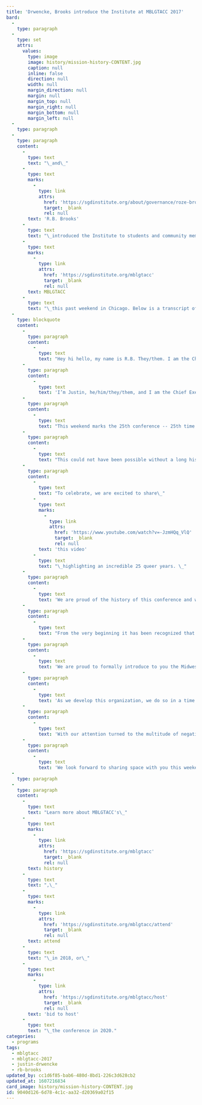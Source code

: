```yaml
---
title: 'Drwencke, Brooks introduce the Institute at MBLGTACC 2017'
bard:
  -
    type: paragraph
  -
    type: set
    attrs:
      values:
        type: image
        image: history/mission-history-CONTENT.jpg
        caption: null
        inline: false
        direction: null
        width: null
        margin_direction: null
        margin: null
        margin_top: null
        margin_right: null
        margin_bottom: null
        margin_left: null
  -
    type: paragraph
  -
    type: paragraph
    content:
      -
        type: text
        text: "\_and\_"
      -
        type: text
        marks:
          -
            type: link
            attrs:
              href: 'https://sgdinstitute.org/about/governance/roze-brooks'
              target: _blank
              rel: null
        text: 'R.B. Brooks'
      -
        type: text
        text: "\_introduced the Institute to students and community members attending\_"
      -
        type: text
        marks:
          -
            type: link
            attrs:
              href: 'https://sgdinstitute.org/mblgtacc'
              target: _blank
              rel: null
        text: MBLGTACC
      -
        type: text
        text: "\_this past weekend in Chicago. Below is a transcript of their remarks."
  -
    type: blockquote
    content:
      -
        type: paragraph
        content:
          -
            type: text
            text: "Hey hi hello, my name is R.B. They/them. I am the Chief Operations Officer of the Institute. This is my sixth MBLGTACC. I've been attending since 2012 in Ames, Iowa. I also had the privilege of being co-chair of mblgtacc 2014 hosted in Kansas City MO. \_"
      -
        type: paragraph
        content:
          -
            type: text
            text: 'I’m Justin, he/him/they/them, and I am the Chief Executive Officer of the Institute. This is my seventh MBLGTACC. Previously, I had the pleasure of working with a fantastic team to plan the 2013 conference in Lansing, Michigan, near Michigan State University.'
      -
        type: paragraph
        content:
          -
            type: text
            text: "This weekend marks the 25th conference -- 25th time gathering together around the region to be in community, take ownership of our various identities, and challenge ourselves to engage in necessary conversation to continue proving that our region is contributing to the movement.\_"
      -
        type: paragraph
        content:
          -
            type: text
            text: "This could not have been possible without a long history of enthusiastic change makers and risk takers returning every year. This could not have been possible without all of you. \_"
      -
        type: paragraph
        content:
          -
            type: text
            text: "To celebrate, we are excited to share\_"
          -
            type: text
            marks:
              -
                type: link
                attrs:
                  href: 'https://www.youtube.com/watch?v=-JzmHQq_VlQ'
                  target: _blank
                  rel: null
            text: 'this video'
          -
            type: text
            text: "\_highlighting an incredible 25 queer years. \_"
      -
        type: paragraph
        content:
          -
            type: text
            text: 'We are proud of the history of this conference and we look forward to 25 more queer years. We’re here today to share with you how we see that happening. As planners of previous conferences, we are highly aware of the challenges that are faced by each planning team. Planning this conference requires two years of dedication. Each year, students from the host school must build a team and figure out how to make this weekend happen. When we created our teams and planned our respective conferences, we started from scratch. There was no manual to follow, and certainly no organization to share knowledge about what worked well in the past and what didn’t work so well.'
      -
        type: paragraph
        content:
          -
            type: text
            text: "From the very beginning it has been recognized that the Midwest has not been given due credit for its participation and continual contributions to social justice efforts, including queer \_and trans justice. This space has been vital for attendees and planners alike to ensure that a continued space is created for our larger community as well as making a statement each year that the Midwest is just as invested in the movement as our coastal counterparts and greater urban areas. We are elated to say we have been hard at work making strides so that not only can we continue providing this space but also amplifying the voices and validity of Midwest queer and trans experiences beyond the three day weekend."
      -
        type: paragraph
        content:
          -
            type: text
            text: 'We are proud to formally introduce to you the Midwest Institute for Sexuality and Gender Diversity. We re-envision an educational climate that centers the needs and experiences of systemically disadvantaged students and affirms and encourages sexuality and gender diversity. Our mission is to empower students of diverse sexualities and genders to inspire sustainable change; lead higher education colleagues in relevant and inclusive practices; and advance knowledge of sexuality and gender through advocacy and expansive programming.'
      -
        type: paragraph
        content:
          -
            type: text
            text: 'As we develop this organization, we do so in a time of extreme turmoil and conflict. We observe turbulence within our community and this must end. We cannot and will not justify building an organization that exists to support the privileged few. Here today, we re-commit to uplifting the voices of those in our community who are so often not heard.'
      -
        type: paragraph
        content:
          -
            type: text
            text: 'With our attention turned to the multitude of negative and confusing impacts made on our various communities, it has been dire that our team situate itself fully in the complex and multi-faceted efforts of the overall movement. It has also been our self-proclaimed duty to deliberate on how these larger issues impacting our nation inherently and uniquely impact the Midwest region. We would like to invite you to our State of the Region panel on Saturday morning starting at 10:20 am in room 313 to hear some our teammates discuss their experiences with the Midwest and some of the major issues currently facing our community. We would greatly value your attendance and feedback on what you think we should focus our efforts on as we continue to grow this organization.'
      -
        type: paragraph
        content:
          -
            type: text
            text: 'We look forward to sharing space with you this weekend and we appreciate you allowing us the honor of introducing the Institute to all of you.'
  -
    type: paragraph
  -
    type: paragraph
    content:
      -
        type: text
        text: "Learn more about MBLGTACC's\_"
      -
        type: text
        marks:
          -
            type: link
            attrs:
              href: 'https://sgdinstitute.org/mblgtacc'
              target: _blank
              rel: null
        text: history
      -
        type: text
        text: ",\_"
      -
        type: text
        marks:
          -
            type: link
            attrs:
              href: 'https://sgdinstitute.org/mblgtacc/attend'
              target: _blank
              rel: null
        text: attend
      -
        type: text
        text: "\_in 2018, or\_"
      -
        type: text
        marks:
          -
            type: link
            attrs:
              href: 'https://sgdinstitute.org/mblgtacc/host'
              target: _blank
              rel: null
        text: 'bid to host'
      -
        type: text
        text: "\_the conference in 2020."
categories:
  - programs
tags:
  - mblgtacc
  - mblgtacc-2017
  - justin-drwencke
  - rb-brooks
updated_by: cc1d6f85-bab6-480d-8bd1-226c3d628cb2
updated_at: 1607216834
card_image: history/mission-history-CONTENT.jpg
id: 9040d126-6d78-4c1c-aa32-d20369a02f15
---
```

